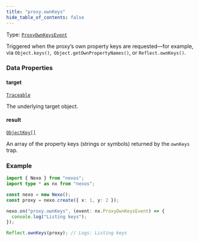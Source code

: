 ```yaml
---
title: "proxy.ownKeys"
hide_table_of_contents: false
---
```


Type: [`ProxyOwnKeysEvent`](../../api/interfaces/ProxyOwnKeysEvent)

Triggered when the proxy’s own property keys are requested—for example, via `Object.keys()`,` Object.getOwnPropertyNames()`, or `Reflect.ownKeys()`.

### Data Properties

#### target

[`Traceable`](../../api/type-aliases/Traceable)

The underlying target object.

#### result

[`ObjectKey[]`](../../api/type-aliases/ObjectKey.md)

An array of the property keys (strings or symbols) returned by the `ownKeys` trap.

### Example

```typescript
import { Nexo } from "nexos";
import type * as nx from "nexos";

const nexo = new Nexo();
const proxy = nexo.create({ x: 1, y: 2 });

nexo.on("proxy.ownKeys", (event: nx.ProxyOwnKeysEvent) => {
  console.log("Listing keys");
});

Reflect.ownKeys(proxy); // Logs: Listing keys
```
